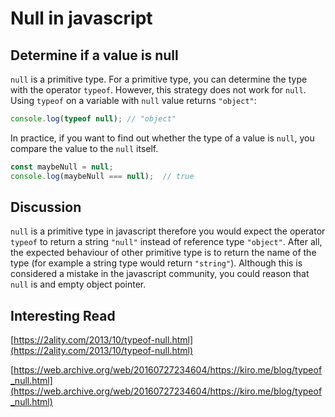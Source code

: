 # Null in javascript

## Determine if a value is null

`null` is a primitive type. For a primitive type, you can determine the type with the operator `typeof`. However, this strategy does not work for `null`. Using `typeof` on a variable with `null` value returns `"object"`:

```js
console.log(typeof null); // "object"
```

In practice, if you want to find out whether the type of a value is `null`, you compare the value to the `null` itself.

```js
const maybeNull = null;
console.log(maybeNull === null);  // true
```

## Discussion

 `null` is a primitive type in javascript therefore you would expect the operator `typeof` to return a string `"null"` instead of reference type `"object"`. After all, the expected behaviour of other primitive type is to return the name of the type (for example a string type would return `"string"`).  Although this is considered a mistake in the javascript community, you could reason that `null` is and empty object pointer.

## Interesting Read

[https://2ality.com/2013/10/typeof-null.html](https://2ality.com/2013/10/typeof-null.html)

[https://web.archive.org/web/20160727234604/https://kiro.me/blog/typeof_null.html](https://web.archive.org/web/20160727234604/https://kiro.me/blog/typeof_null.html)

